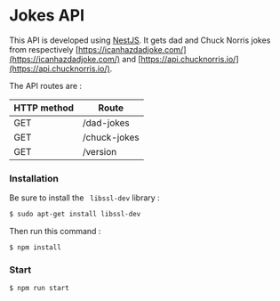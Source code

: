 # Jokes API

This API is developed using [NestJS](https://nestjs.com/). It gets dad and Chuck Norris jokes from respectively [https://icanhazdadjoke.com/](https://icanhazdadjoke.com/) and  [https://api.chucknorris.io/](https://api.chucknorris.io/).

The API routes are :

| HTTP method | Route        |
|-------------|--------------|
| GET         | /dad-jokes   |
| GET         | /chuck-jokes |
| GET         | /version     |

### Installation

Be sure to install the ` libssl-dev` library :

```bash
$ sudo apt-get install libssl-dev
```

Then run this command :

```
$ npm install
```

### Start

```
$ npm run start
```
